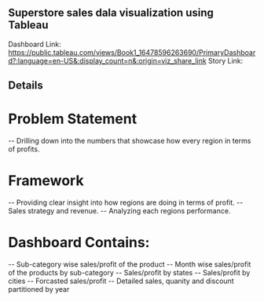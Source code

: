 ## Superstore sales dala visualization using Tableau
Dashboard Link: https://public.tableau.com/views/Book1_16478596263690/PrimaryDashboard?:language=en-US&:display_count=n&:origin=viz_share_link
Story Link: 

## Details ##
# Problem Statement 
-- Drilling down into the numbers that showcase how every region in terms of profits.

# Framework
-- Providing clear insight into how regions are doing in terms of profit.
-- Sales strategy and revenue.
-- Analyzing each regions performance.
  
# Dashboard Contains:
-- Sub-category wise sales/profit of the product
-- Month wise sales/profit of the products by sub-category
-- Sales/profit by states
-- Sales/profit by cities
-- Forcasted sales/profit
-- Detailed sales, quanity and discount partitioned by year
